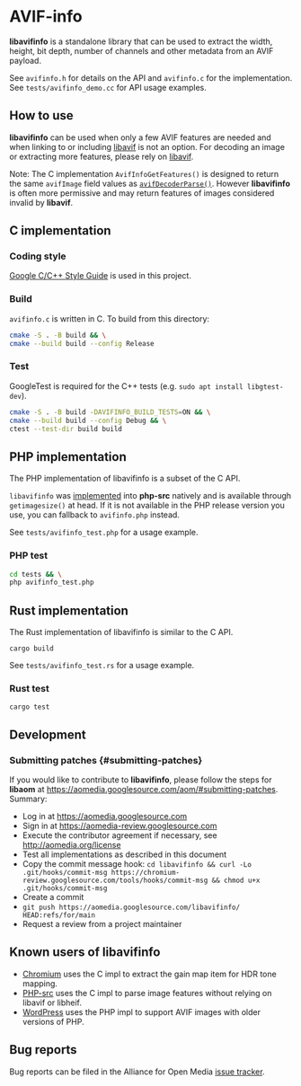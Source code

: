 # AVIF-info

**libavifinfo** is a standalone library that can be used to extract the width,
height, bit depth, number of channels and other metadata from an AVIF payload.

See `avifinfo.h` for details on the API and `avifinfo.c` for the implementation.
See `tests/avifinfo_demo.cc` for API usage examples.

## How to use

**libavifinfo** can be used when only a few AVIF features are needed and when
linking to or including [libavif](https://github.com/AOMediaCodec/libavif) is
not an option. For decoding an image or extracting more features, please rely on
[libavif](https://github.com/AOMediaCodec/libavif).

Note: The C implementation `AvifInfoGetFeatures()` is designed to return the
same `avifImage` field values as
[`avifDecoderParse()`](https://github.com/AOMediaCodec/libavif/blob/e34204f5370509c72b3b2f065e5ebb2767cbbd48/include/avif/avif.h#L1049).
However **libavifinfo** is often more permissive and may return features of
images considered invalid by **libavif**.

## C implementation

### Coding style

[Google C/C++ Style Guide](https://google.github.io/styleguide/cppguide.html) is
used in this project.

### Build

`avifinfo.c` is written in C. To build from this directory:

```sh
cmake -S . -B build && \
cmake --build build --config Release
```

### Test

GoogleTest is required for the C++ tests (e.g. `sudo apt install libgtest-dev`).

```sh
cmake -S . -B build -DAVIFINFO_BUILD_TESTS=ON && \
cmake --build build --config Debug && \
ctest --test-dir build build
```

## PHP implementation

The PHP implementation of libavifinfo is a subset of the C API.

`libavifinfo` was [implemented](https://github.com/php/php-src/pull/7711) into
**php-src** natively and is available through `getimagesize()` at head. If it is
not available in the PHP release version you use, you can fallback to
`avifinfo.php` instead.

See `tests/avifinfo_test.php` for a usage example.

### PHP test

```sh
cd tests && \
php avifinfo_test.php
```

## Rust implementation

The Rust implementation of libavifinfo is similar to the C API.

```shell
cargo build
```

See `tests/avifinfo_test.rs` for a usage example.

### Rust test

```shell
cargo test
```

## Development

### Submitting patches {#submitting-patches}

If you would like to contribute to **libavifinfo**, please follow the steps for
**libaom** at https://aomedia.googlesource.com/aom/#submitting-patches. Summary:

- Log in at https://aomedia.googlesource.com
- Sign in at https://aomedia-review.googlesource.com
- Execute the contributor agreement if necessary, see http://aomedia.org/license
- Test all implementations as described in this document
- Copy the commit message hook:
  `cd libavifinfo && curl -Lo .git/hooks/commit-msg https://chromium-review.googlesource.com/tools/hooks/commit-msg && chmod u+x .git/hooks/commit-msg`
- Create a commit
- `git push https://aomedia.googlesource.com/libavifinfo/ HEAD:refs/for/main`
- Request a review from a project maintainer

## Known users of libavifinfo

- [Chromium](https://source.chromium.org/chromium/chromium/src/+/main:third_party/libavifinfo)
  uses the C impl to extract the gain map item for HDR tone mapping.
- [PHP-src](https://github.com/php/php-src/tree/master/ext/standard/libavifinfo)
  uses the C impl to parse image features without relying on libavif or libheif.
- [WordPress](https://github.com/WordPress/wordpress-develop/blob/trunk/src/wp-includes/class-avif-info.php)
  uses the PHP impl to support AVIF images with older versions of PHP.

## Bug reports

Bug reports can be filed in the Alliance for Open Media
[issue tracker](https://bugs.chromium.org/p/aomedia/issues/list).
